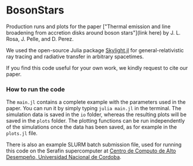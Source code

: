 # BosonStars

Production runs and plots for the paper ["Thermal emission and line broadening from accretion disks around boson stars"](link here) by J. L. Rosa, J. Pelle, and D. Perez.

We used the open-source Julia package [Skylight.jl](https://github.com/joaquinpelle/Skylight.jl) for general-relativistic ray tracing and radiative transfer in arbitrary spacetimes.   

If you find this code useful for your own work, we kindly request to cite our paper.

### How to run the code

The `main.jl` contains a complete example with the parameters used in the paper. You can run it by simply typing `julia main.jl` in the terminal. The simulation data is saved in the `io` folder, whereas the resulting plots will be saved in the `plots` folder. The plotting functions can be run independently of the simulations once the data has been saved, as for example in the `plots.jl` file.

There is also an example SLURM batch submission file, used for running this code on the Serafin supercomputer at [Centro de Computo de Alto Desempeño, Universidad Nacional de Cordoba](https://ccad.unc.edu.ar/).